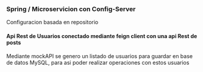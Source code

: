 <h3 text=center>Spring / Microservicion con Config-Server </h3>
<p  text=center>Configuracion basada en repositorio</p>
<h4  text=center>Api Rest de Usuarios conectado mediante feign client con una api Rest de posts </h4>

<p> Mediante mockAPI se genero un listado de usuarios para guardar en base de datos MySQL, para asi poder realizar operaciones con estos usuarios
 <a href= "https://mockapi.io/clone/6642c1e43c01a059ea2056ef" target="_blank”> Users </a> dejo link de usuarios con los atributos necesarios para interactuar con el proyecto </p>
